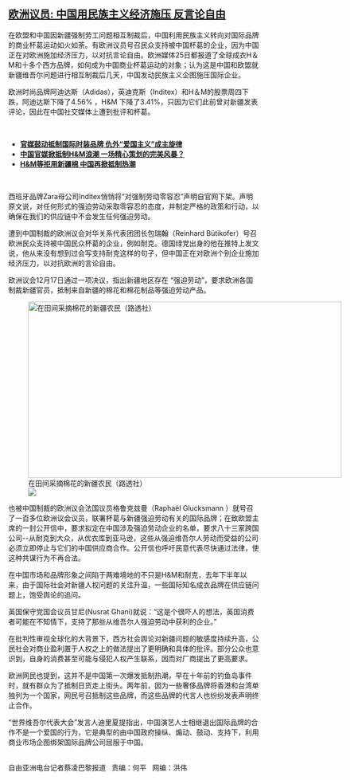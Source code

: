 <!--1616704688000-->
[欧洲议员: 中国用民族主义经济施压  反言论自由](https://www.rfa.org/mandarin/yataibaodao/junshiwaijiao/cl-03252021161657.html)
------

<p></p><p>在欧盟和中国因新疆强制劳工问题相互制裁后，中国利用民族主义转向对国际品牌的商业杯葛运动如火如荼。有欧洲议员号召民众支持被中国杯葛的企业，因为中国正在对欧洲施加经济压力，以对抗言论自由。<span><span><span>欧洲媒体</span></span>25日都报道了全球成衣H＆M和十多个西方品牌，如何成为中国商业杯葛运动的对象；认为这是中国和欧盟就新疆维吾尔问题进行相互制裁后几天，中国发动民族主义企图施压国际企业。</span></p><p><span><span><span>欧洲时尚品牌阿迪达斯（</span></span>Adidas），英迪克斯（Inditex）和H＆M的股票周四下跌，阿迪达斯下降了4.56% ，H&amp;M 下降了3.41%，只因为它们此前曾对新疆发表评论，因此在中国社交媒体上遭到批评和杯葛。</span></p><p><br/></p><ul><li><span><a href="ttps://www.rfa.org/mandarin/yataibaodao/shaoshuminzu/ql-03252021054210.html"><strong>官媒鼓动抵制国际时装品牌 仇外“爱国主义”成主旋律</strong></a></span></li><li><strong><a href="https://www.rfa.org/mandarin/yataibaodao/renquanfazhi/al-03252021043936.html">中国官媒掀抵制H&amp;M浪潮 一场精心策划的完美风暴？</a></strong></li><li><strong><a href="https://www.rfa.org/mandarin/yataibaodao/shaoshuminzu/bx-03242021141346.html">H&amp;M等拒用新疆棉 中国再掀抵制热潮</a></strong></li></ul><p><br/></p><p><span><span><span>西班牙品牌</span></span>Zara母公司Inditex悄悄将“对强制劳动零容忍”声明自官网下架。声明原文说，对任何形式的强迫劳动采取零容忍的态度，并制定严格的政策和行动，以确保在我们的供应链中不会发生任何强迫劳动。</span></p><p><span><span><span>遭到中国制裁的欧洲议会对华关系代表团团长包瑞翰（</span></span>Reinhard Bütikofer）号召欧洲民众支持被中国民众杯葛的企业，例如耐克。德国绿党出身的他在推特上发文说，他从来没有想到过会写支持耐克这样的句子，但中国正在对欧洲个别企业施加经济压力，以对抗欧洲的言论自由。</span></p><p><span><span><span>欧洲议会</span></span>12月17日通过一项决议，指出新疆地区存在 “强迫劳动”，要求欧洲各国制裁新疆官员，抵制来自新疆的棉花和棉花制品等强迫劳动产品。</span></p><p><span><figure class="image-richtext image-inline captioned" style="width:630px;"><img alt="在田间采摘棉花的新疆农民（路透社）" height="354" src="https://www.rfa.org/mandarin/yataibaodao/junshiwaijiao/cl-03252021161657.html/cl0325a.jpg/@@images/1f386ffd-a8c0-42e1-a083-e45931a91792.jpeg" title="cl0325a.jpg" width="630"/><figcaption class="image-caption">在田间采摘棉花的新疆农民（路透社）</figcaption><small></small><div id="zoomattribute"><a data-caption="在田间采摘棉花的新疆农民（路透社）" data-fancybox="" href="https://www.rfa.org/mandarin/yataibaodao/junshiwaijiao/cl-03252021161657.html/cl0325a.jpg" id="single_image" title="在田间采摘棉花的新疆农民（路透社）"><img src="/++plone++rfa-resources/img/icon-zoom.png"/></a></div></figure></span></p><p><span><span><span>也被中国制裁的欧洲议会法国议员格鲁克兹曼（</span></span>Raphaël Glucksmann ）就号召了一百多位欧洲议会议员，联署杯葛与新疆强迫劳动有关的国际品牌；在致欧盟主席的一封公开信中，要求拟定在中国涉及强迫劳动企业的名单，要求八十三家跨国公司--从耐克到大众，从优衣库到亚马逊，这些从强迫维吾尔人劳动而受益的公司必须立即停止与它们的中国供应商合作。公开信也呼吁民意代表尽快通过法律，使这种共谋行为不再合法。</span></p><p><span><span><span>在中国市场和品牌形象之间陷于两难境地的不只是</span></span>H&amp;M和耐克，去年下半年以来，由于国际社会对新疆人权问题的关注升温，一些国际知名成衣品牌在供应链问题上，饱受舆论的追问。</span></p><p><span><span><span>英国保守党国会议员甘尼</span></span>(Nusrat Ghani)就说：“这是个很吓人的想法，英国消费者可能在不知情下，支持了那些从维吾尔人强迫劳动中获利的企业。”</span></p><p><span><span><span>在批判性审视全球化的大背景下，西方社会舆论对新疆问题的敏感度持续升高，公民社会对商业盈利置于人权之上的做法提出了更明确和具体的批评。部分公众也意识到，自身的消费甚至可能与侵犯人权产生联系，因而对厂商提出了更高要求。</span></span></span></p><p><span><span><span>欧洲网民也提到，这并不是中国第一次爆发抵制热潮，早在十年前的钓鱼岛事件时，就有群众为了抵制日货走上街头。两年前，因为一些奢侈品牌将香港和台湾单独列为一个国家，网民号召抵制这些品牌，而这些品牌的代言人也纷纷发表声明终止合作。</span></span></span></p><p><span><span>“</span><span>世界维吾尔代表大会</span>”发言人迪里夏提指出，中国演艺人士相继退出国际品牌的合作不是一个爱国的行为，它是典型的由中国政府操纵、煽动、鼓动、支持下，利用商业市场企图绑架国际品牌公司屈服于中国。</span></p><p><br/>自由亚洲电台记者蔡凌巴黎报道   责编：何平   网编：洪伟</p>
